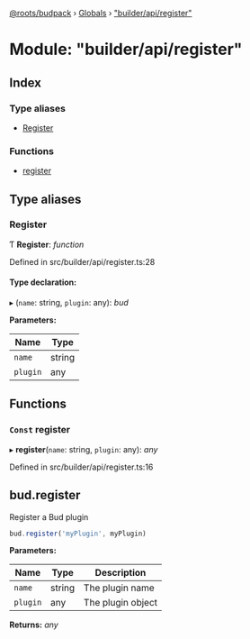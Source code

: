 [@roots/budpack](../README.md) › [Globals](../globals.md) › ["builder/api/register"](_builder_api_register_.md)

# Module: "builder/api/register"

## Index

### Type aliases

* [Register](_builder_api_register_.md#register)

### Functions

* [register](_builder_api_register_.md#const-register)

## Type aliases

###  Register

Ƭ **Register**: *function*

Defined in src/builder/api/register.ts:28

#### Type declaration:

▸ (`name`: string, `plugin`: any): *bud*

**Parameters:**

Name | Type |
------ | ------ |
`name` | string |
`plugin` | any |

## Functions

### `Const` register

▸ **register**(`name`: string, `plugin`: any): *any*

Defined in src/builder/api/register.ts:16

## bud.register

Register a Bud plugin

```js
bud.register('myPlugin', myPlugin)
```

**Parameters:**

Name | Type | Description |
------ | ------ | ------ |
`name` | string | The plugin name |
`plugin` | any | The plugin object  |

**Returns:** *any*
